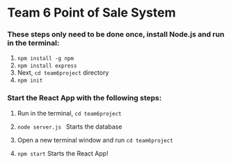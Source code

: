# Team 6 Point of Sale System

### These steps only need to be done once, install Node.js and run in the terminal:
1. `npm install -g npm`
2. `npm install express`
3. Next, `cd team6project` directory
4. `npm init`

### Start the React App with the following steps:
1. Run in the terminal, `cd team6project`
2. `node server.js ` Starts the database

3. Open a new terminal window and run `cd team6project`
4. `npm start` Starts the React App!


